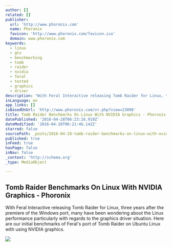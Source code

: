 ```yaml
---
author: []
related: []
publisher:
  url: 'http://www.phoronix.com'
  name: Phoronix
  favicon: 'http://www.phoronix.com/favicon.ico'
  domain: www.phoronix.com
keywords:
  - linux
  - gtx
  - benchmarking
  - tomb
  - raider
  - nvidia
  - feral
  - tested
  - graphics
  - driver
description: "With Feral Interactive releasing Tomb Raider for Linux, three years after the premiere of the Windows port, many have been wondering about the Linux performance particularly with regards to the graphics driver situation. Here are our initial benchmarks of Feral's port of Tomb Raider on Ubuntu Linux with using NVIDIA graphics."
inLanguage: en
app_links: []
isBasedOnUrl: 'http://www.phoronix.com/vr.php?view=23098'
title: Tomb Raider Benchmarks On Linux With NVIDIA Graphics - Phoronix
datePublished: '2016-04-28T06:23:16.919Z'
dateModified: '2016-04-28T06:21:46.142Z'
starred: false
sourcePath: _posts/2016-04-28-tomb-raider-benchmarks-on-linux-with-nvidia-graphics-phoro.md
published: true
inFeed: true
hasPage: false
inNav: false
_context: 'http://schema.org'
_type: MediaObject

---
```

<article style=""><h1>Tomb Raider Benchmarks On Linux With NVIDIA Graphics - Phoronix</h1><p>With Feral Interactive releasing Tomb Raider for Linux, three years after the premiere of the Windows port, many have been wondering about the Linux performance particularly with regards to the graphics driver situation. Here are our initial benchmarks of Feral's port of Tomb Raider on Ubuntu Linux with using NVIDIA graphics.</p><img src="http://www.phoronix.net/image.php?id=tomb-raider-linux&amp;image=tr_linux_0_med" /></article>
